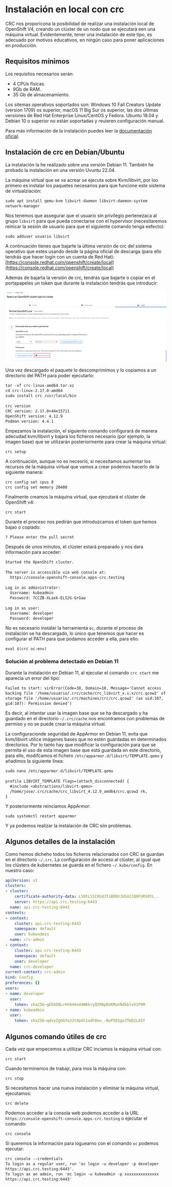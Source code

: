 # Instalación en local con crc

CRC nos proporicona la posibilidad de realizar una instalación local de OpenShift V4, creando un clúster de un nodo que se ejecutará een una máquina virtual. Evidentemente, tener una instalación de este tipo, es adecuado por motivos educativos, en ningún caso para poner aplicaciones en producción.

## Requisitos mínimos

Los requisitos necesarios serán:

* 4 CPUs físicas.
* 9Gb de RAM.
* 35 Gb de almacenamiento.

Los sitemas operativos soportados son: Windows 10 Fall Creators Update (version 1709) os superior, macOS 11 Big Sur os superior, las dos últimas versiones de Red Hat Enterprise Linux/CentOS y Fedora. Ubuntu 18.04 y Debian 10 o superior no están soportadas y reuieren configuración manual.

Para más información de la instalación puedes leer la [documentación oficial](https://crc.dev/crc/).

## Instalación de crc en Debian/Ubuntu

La instalación la he realizado sobre una versión Debian 11. También he probado la instalación en una versión Uvuntu 22.04.

La máquina virtual que se va acrear se ejecuta sobre Kvm/libvirt, por loo primero es instalar los paquetes necesarios para que funcione este sistema de virtualziación:

    sudo apt install qemu-kvm libvirt-daemon libvirt-daemon-system network-manager

Nos tenemos que assegurar que el usuario sin privilegio pertenezaca al grupo `libvirt` para que pueda conectarse con el hypervisor (necesitaremos reinicar la sesión de usuario para que el siguiente comando tenga eefecto):

    sudo adduser usuario libvirt

A continuación tienes que bajarte la última versión de crc del sistema operativo que estes usando desde la página oficial de descarga (para ello tendrás que hacer login con un cuenta de Red Hat): [https://console.redhat.com/openshift/create/local](https://console.redhat.com/openshift/create/local)

Además de bajarta la versión de crc, tendrás que bajarte o copiar en el portapapeles un token que durante la instalación tendrás que introducir:

![crc](img/crc1.png)

Una vez descargado el paquete lo descomprimimos y lo copiamos a un directorio del PATH para poder ejecutarlo:

    tar -xf crc-linux-amd64.tar.xz
    cd crc-linux-2.17.0-amd64
    sudo install crc /usr/local/bin

    crc version
    CRC version: 2.17.0+44e15711
    OpenShift version: 4.12.9
    Podman version: 4.4.1

Empezamos la instalación, el siguiente comando configurará de manera adecudad kvm/libvirt y bajará los ficheros necesario (por ejemplo, la imagen base) que se utilizarán posteriormente para crear la máquina virtual:

    crc setup

A continuación, aunque no es necesrio, si necesitamos aumentar los recursos de la máquina virtual que vamos a crear podemos hacerlo de la siguiente manera:

    crc config set cpus 8
    crc config set memory 20480

Finalmente creamos la máquina virtual, que ejecutará el clúster de OpenShift v4:

    crc start

Durante el proceso nos pedirán que introduzcamos el token que hemos bajao o copiado:

    ? Please enter the pull secret  

Después de unos mínutos, el clúster estará preparado y nos dara información para acceder:

    Started the OpenShift cluster.

    The server is accessible via web console at:
      https://console-openshift-console.apps-crc.testing

    Log in as administrator:
      Username: kubeadmin
      Password: 7CCZB-XLaxk-ELS2G-GrGaw

    Log in as user:
      Username: developer
      Password: developer

No es necesario instalar la herramienta `oc`, durante el proceso de instalación se ha descargado, lo único que tenemos que hacer es configurar el PATH para que podamos acceder a ella, para ello:

    eval $(crc oc-env)
    
### Solución al problema detectado en Debian 11

Durante la instalación en Debian 11, al ejecutar el comando `crc start` me aparecía un error del tipo:

    Failed to start: virError(Code=38, Domain=18, Message='Cannot access backing file '/home/usuario/.crc/cache/crc_libvirt_x.x.x/crc.qcow2' of storage file '/home/usuario/.crc/machines/crc/crc.qcow2' (as uid:107, gid:107): Permission denied')

Es decir, al intentar usar la imagen base que se ha descargado y ha guardado en el directorio `~/.crc/cache` nos encontramos con problemas de permiso y no se puede crear la máquina virtual.

La configuracionde seguridad de AppArmor en Debian 11, evita que kvm/libvirt utilice imágenes bases que no estén guardadas en determinados directorios. Por lo tanto hay que modificar la configuración para que se permita el uso de esta imagen base que está guardada en este directorio, para ello, modifcamos el fichero `/etc/apparmor.d/libvirt/TEMPLATE.qemu` y añadimos la siguiente línea:

    sudo nano /etc/apparmor.d/libvirt/TEMPLATE.qemu

    profile LIBVIRT_TEMPLATE flags=(attach_disconnected) {
      #include <abstractions/libvirt-qemu>
      /home/jose/.crc/cache/crc_libvirt_4.12.9_amd64/crc.qcow2 rk,
    }

Y posteriormente reinciamos AppArmor:

    sudo systemctl restart apparmor

Y ya podemos realizar la instalación de CRC siin problemas.

## Algunos detalles de la instalación

Como hemos dicheho todos los ficheros relacionados con CRC se guardan en el directorio `~/.crc`.
La configuración de acceso al clúster, al igual que los clústers de kubernetes se guarda en el fichero `~/.kube/config`. En nuestro caso:

```yaml
apiVersion: v1
clusters:
- cluster:
    certificate-authority-data: LS0tLS1CRUdJTiBDRVJUSUZJQ0FURS0tL..
    server: https://api.crc.testing:6443
  name: api-crc-testing:6443
contexts:
- context:
    cluster: api-crc-testing:6443
    namespace: default
    user: kubeadmin
  name: crc-admin
- context:
    cluster: api-crc-testing:6443
    namespace: default
    user: developer
  name: crc-developer
current-context: crc-admin
kind: Config
preferences: {}
users:
- name: developer
  user:
    token: sha256~gEE6O8LrHV444o44W6kryQSR8pDGKMxnNdkblvX1P9M
- name: kubeadmin
  user:
    token: sha256~qdvyZgGGYo32tdpGh1adh8eu_-NaP5ESgoJTmD2LA1Y
```
## Algunos comando útiles de crc

Cada vez que empecemos a utiliizar CRC inciamos la máquina virtual con:

    crc start

Cuando terminemos de trabajr, para mos la máquina con:

    crc stop

Si necesitamos hacer una nueva instalación y eliminar la máquina virtual, ejecutamos:

    crc delete

Podemos acceder a la consola web podemos acceder a la URL `https://console-openshift-console.apps-crc.testing` o ejecutar el comando:

    crc console

Si queremos la información para loguearno con el comando `oc` podemos ejecutar:

    crc console --credentials
    To login as a regular user, run 'oc login -u developer -p developer https://api.crc.testing:6443'.
    To login as an admin, run 'oc login -u kubeadmin -p xxxxxxxxxxxxxxx https://api.crc.testing:6443'




